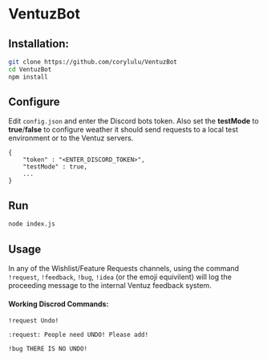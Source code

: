 # VentuzBot

## Installation:

``` bash
git clone https://github.com/corylulu/VentuzBot
cd VentuzBot
npm install
```

## Configure

Edit `config.json` and enter the Discord bots token. Also set the **testMode** to **true**/**false** to configure weather it should send requests to a local test environment or to the Ventuz servers. 
```
{
    "token" : "<ENTER_DISCORD_TOKEN>",
    "testMode" : true,
    ...
}
```

## Run

``` bash
node index.js
```

## Usage

In any of the Wishlist/Feature Requests channels, using the command `!request`, `!feedback`, `!bug`, `!idea` (or the emoji equivilent) will log the proceeding message to the internal Ventuz feedback system. 

#### Working Discrod Commands: 

```
!request Undo! 
```
```
:request: People need UNDO! Please add!
```
```
!bug THERE IS NO UNDO!
```
